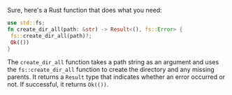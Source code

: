 Sure, here's a Rust function that does what you need:
```rust
use std::fs;
fn create_dir_all(path: &str) -> Result<(), fs::Error> {
 fs::create_dir_all(path)?;
 Ok(())
}
```
The `create_dir_all` function takes a path string as an argument and uses the `fs::create_dir_all` function to create the directory and any missing parents. It returns a `Result` type that indicates whether an error occurred or not. If successful, it returns `Ok(())`.

